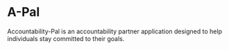 # A-Pal
Accountability-Pal is an accountability partner application designed to help individuals stay committed to their goals.
